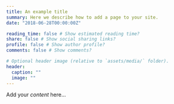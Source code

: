 ```yaml
---
title: An example title
summary: Here we describe how to add a page to your site.
date: "2018-06-28T00:00:00Z"

reading_time: false # Show estimated reading time?
share: false # Show social sharing links?
profile: false # Show author profile?
comments: false # Show comments?

# Optional header image (relative to `assets/media/` folder).
header:
  caption: ""
  image: ""
---
```


Add your _content_ here...
